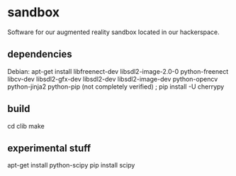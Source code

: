 # sandbox

Software for our augmented reality sandbox located in our hackerspace.

## dependencies

Debian:
apt-get install libfreenect-dev libsdl2-image-2.0-0 python-freenect libcv-dev libsdl2-gfx-dev libsdl2-dev libsdl2-image-dev python-opencv python-jinja2 python-pip
(not completely verified) ; pip install -U cherrypy

## build

cd clib
make


## experimental stuff
apt-get install python-scipy
pip install scipy
